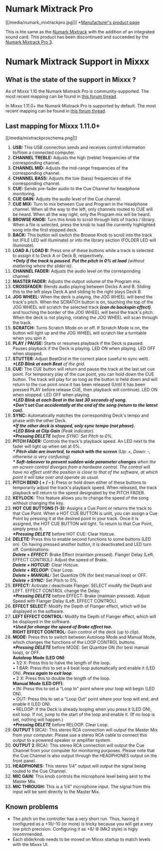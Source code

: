 # Numark Mixtrack Pro

[[/media/numark_mixtrackpro.jpg|]] \*[Manufacturer's product
page](http://www.numark.com/product/mixtrackpro)

This is hte same as the [Numark Mixtrack](Numark%20Mixtrack) with the
addition of an integrated sound card. This product has been discontinued
and succeeded by the [Numark Mixtrack
Pro 3](Numark%20Mixtrack%20Pro%203).

# Numark Mixtrack Support in Mixxx

## What is the state of the support in Mixxx ?

As of Mixxx 1.10 the Numark Mixtrack Pro is community-supported. The
most recent mapping can be found in [this forum
thread](http://mixxx.org/forums/viewtopic.php?f=7&t=3828).

In Mixxx 1.11.0+ the Numark Mixtrack Pro is supported by default. The
most recent mapping can be found in [this forum
thread](http://mixxx.org/forums/viewtopic.php?f=7&t=3849).

## Last mapping for Mixxx 1.11.0+

[[/media/mixtrackproschema.png|]]

1.  **<span class="underline">USB:</span>** This USB connection sends
    and receives control information to/from a connected computer. 
2.  **<span class="underline">CHANNEL TREBLE:</span>** Adjusts the high
    (treble) frequencies of the corresponding channel.
3.  **<span class="underline">CHANNEL MID:</span>** Adjusts the
    mid-range frequencies of the corresponding channel.
4.  **<span class="underline">CHANNEL BASS:</span>** Adjusts the low
    (bass) frequencies of the corresponding channel.
5.  **<span class="underline">CUE:</span>** Sends pre-fader audio to the
    Cue Channel for headphone monitoring.
6.  **<span class="underline">CUE GAIN:</span>** Adjusts the audio level
    of the Cue channel.
7.  **<span class="underline">CUE MIX:</span>** Turn to mix between Cue
    and Program in the Headphone channel. When all the way to the left,
    only channels routed to CUE will be heard. When all the way right,
    only the Program mix will be heard. 
8.  **<span class="underline">BROWSE KNOB:</span>** Turn this knob to
    scroll through lists of tracks / library. When a file is selected,
    press the knob to load the currently highlighted song into the first
    stopped deck.
9.  **<span class="underline">BACK:</span>** This button will switch the
    Browse Knob to scroll into the track list (FILE LED will illuminate)
    or into the library section (FOLDER LED will illuminate).
10. **<span class="underline">LOAD A / LOAD B:</span>** Press one of
    these buttons while a track is selected to assign it to Deck A or
    Deck B, respectively.  
    ***\*Only if the track is paused. Put the pitch in 0% at load**
    (without mattering where the slider is)*. 
11. **<span class="underline">CHANNEL FADER:</span>** Adjusts the audio
    level on the corresponding channel. 
12. **<span class="underline">MASTER FADER:</span>** Adjusts the output
    volume of the Program mix.
13. **<span class="underline">CROSSFADER:</span>** Blends audio playing
    between Decks A and B. Sliding this to the left plays Deck A and
    sliding to the right plays Deck B. 
14. **<span class="underline">JOG WHEEL:</span>** When the deck is
    playing, the JOG WHEEL will bend the track's pitch. When the SCRATCH
    button is on, touching the top of the JOG WHEEL will scratch the
    selected track ***(can do backspin effect)***, and touching the
    border of the JOG WHEEL will bend the track's pitch. When the deck
    is not playing, rotating the JOG WHEEL will scan through the track. 
15. **<span class="underline">SCRATCH:</span>** Turns Scratch Mode on or
    off. If Scratch Mode is on, the button will light up and the JOG
    WHEEL will scratch like a turntable when you spin it.
16. **<span class="underline">PLAY / PAUSE:</span>** Starts or resumes
    playback if the Deck is paused. Pauses playback if the Deck is
    playing. LED ON when playing. LED OFF when stopped.
17. **<span class="underline">STUTTER:</span>** Adjust BeatGrid in the
    correct place (useful to sync well).  
    ***\*LED Blink at each Beat** of the grid.*
18. **<span class="underline">CUE:</span>** The CUE button will return
    and pause the track at the last set cue point. For temporary play of
    the cue point, you can hold down the CUE button. The track will play
    for as long as the button is held down and will return to the cue
    point once it has been released (Until it has been pressed PLAY
    before release CUE, then playback will continue). LED ON when
    stopped. LED OFF when playing.  
    ***\*LED Blink at each Beat in the last 30 seconds of song.  
    \*Don't set Cue accidentally at the end of the song (return to the
    latest cue).***
19. **<span class="underline">SYNC:</span>** Automatically matches the
    corresponding Deck's tempo and phase with the other Deck.  
    ***\*If the other deck is stopped, only sync tempo (not phase).  
    \*LED Blink at Clip Gain** (Peak indicator).  
    **\*Pressing DELETE** before SYNC: Set Pitch to 0%.*
20. **<span class="underline">PITCH FADER:</span>** Controls the track's
    playback speed. An LED next to the fader will light up when set at
    0%.  
    ***\* Pitch slide are inverted, to match with the screen** (Up: +,
    Down: -, otherwise is very confusing).  
    **\* Soft-takeover to prevent sudden wide parameter changes** when
    the on-screen control diverges from a hardware control. The control
    will have no effect until the position is close to that of the
    software, at which point it will take over and operate as usual.*
21. **<span class="underline">PITCH BEND ( + / – ):</span>** Press or
    hold down either of these buttons to temporarily adjust the track's
    playback speed. When released, the track playback will return to the
    speed designated by the PITCH FADER. 
22. **<span class="underline">KEYLOCK:</span>** This feature allows you
    to change the speed of the song without changing the key. 
23. **<span class="underline">HOT CUE BUTTONS (1-3):</span>** Assigns a
    Cue Point or returns the track to that Cue Point. When a HOT CUE
    BUTTON is unlit, you can assign a Cue Point by pressing it at the
    desired point in your track. Once it is assigned, the HOT CUE BUTTON
    will light. To return to that Cue Point, simply press it.  
    ***\*Pressing DELETE*** before HOT CUE: Clear Hotcue.
24. **<span class="underline">DELETE:</span>** Press this to enable
    second functions to some buttons (LED on). On having pressed another
    button, it is deactivated and LED turn off. Combinations:  
    ***Delete + EFFECT:*** Brake Effect (maintain pressed). Flanger
    Delay (Left. EFFECT CONTROL): Adjust the speed of Brake.  
    ***Delete + HOTCUE:*** Clear Hotcue.  
    ***Delete + RELOOP:*** Clear Loop.  
    ***Delete + MANUAL:*** Set Quantize ON (for best manual loop) or
    OFF.  
    ***Delete + SYNC:*** Set Pitch to 0%.
25. **<span class="underline">EFFECT:</span>** Activate / deactivate
    Flanger. SELECT modify the Depth and LEFT. EFFECT CONTROL change the
    Delay.  
    ***\*Pressing DELETE*** before EFFECT: Brake (maintain pressed).
    Adjust Speed with Flanger Delay (Left. EFFECT CONTROL).
26. **<span class="underline">EFFECT SELECT:</span>** Modify the Depth
    of Flanger effect, which will be displayed in the software.
27. **<span class="underline">LEFT EFFECT CONTROL:</span>** Modify the
    Depth of Flanger effect, which will be displayed in the software.  
    ***\*Used for change the speed of Brake effect too*.  
    <span class="underline">RIGHT EFFECT CONTROL:</span>** Gain control
    of the deck (up to clip).
28. **<span class="underline">MODE:</span>** Press this to switch
    between Autoloop Mode and Manual Mode, which changes the functions
    of the LOOP CONTROL buttons.  
    ***\*Pressing DELETE*** before MODE: Set Quantize ON (for best
    manual loop), or OFF.  
    **Autoloop Mode (LED ON)**:  
    • <span class="underline">1/2 X</span>: Press this to halve the
    length of the loop.  
    • <span class="underline">1 BAR</span>: Press this to set a 4 beat
    loop automatically and enable it (LED ON). ***Press again to exit
    loop***.  
    • <span class="underline">2 X</span>: Press this to double the
    length of the loop.  
    **Manual Mode (LED OFF)**:  
    • <span class="underline">IN:</span> Press this to set a "Loop In"
    point where your loop will begin (LED ON).  
    • <span class="underline">OUT:</span> Press this to set a "Loop Out"
    point where your loop will end, and enable it (LED ON).  
    • <span class="underline">RELOOP:</span> If the Deck is already
    looping when you press it (LED ON), exit loop. If not, jump to the
    start of the loop and enable it. (If no loop is set, nothing will
    happen.)  
    ***\*Pressing DELETE*** before RELOOP: Clear Loop.
29. **<span class="underline">OUTPUT 1</span>** (RCA): This stereo RCA
    connection will output the Master Mix from your computer. Please use
    a stereo RCA cable to connect this output to a powered speaker or
    amplifier system.
30. **<span class="underline">OUTPUT 2</span>** (RCA): This stereo RCA
    connection will output the Cue Channel from your computer for
    monitoring purposes. Please note that the Cue Channel is also output
    through the HEADPHONES output on the front panel. 
31. **<span class="underline">HEADPHONES:</span>** This stereo 1/4"
    output will output the signal being routed to the Cue Channel. 
32. **<span class="underline">MIC GAIN:</span>** This knob controls the
    microphone level being sent to the Master Mix. 
33. **<span class="underline">MIC THROUGH:</span>** This is a 1/4"
    microphone input. The signal from this input will be sent directly
    to the Master Mix. 

## Known problems

  - The pitch on the controller has a very short run. Thus, having it
    configured as a +10/-10 (or more) is tricky because you will get a
    very low pitch precision. Configuring it as +8/-8 (Mk2 style) is
    higly recommended.
  - Each slide/knob needs to be moved on Mixxx startup to match levels
    with the Mixxx UI.
